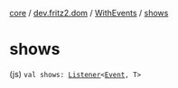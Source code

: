 [core](../../index.md) / [dev.fritz2.dom](../index.md) / [WithEvents](index.md) / [shows](./shows.md)

# shows

(js) `val shows: `[`Listener`](../-listener/index.md)`<`[`Event`](https://kotlinlang.org/api/latest/jvm/stdlib/org.w3c.dom.events/-event/index.html)`, T>`